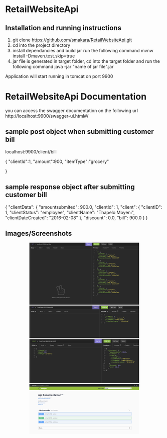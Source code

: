 # RetailWebsiteApi

## Installation and running instructions

1. git clone 	https://github.com/smakara/RetailWebsiteApi.git 
2. cd into the project directory
3. install   dependancies and build jar  run the following command 
    mvnw install -Dmaven.test.skip=true
4. jar file is  generated in  target folder, cd into the target folder and run the following command
   java -jar "name of jar file".jar
   
Application will start running in tomcat on port 9900

# RetailWebsiteApi Documentation
you can access the swagger documentation on the following url
http://localhost:9900/swagger-ui.html#/


## sample post object when submitting customer bill 
localhost:9900/client/bill

{
	"clientId":1,
	"amount":900,
	"itemType":"grocery"
	
}

## sample response object after submitting customer bill 

{
  "clientData": {
    "amountsubmited": 900.0,
    "clientId": 1,
    "client": {
      "clientID": 1,
      "clientStatus": "employee",
      "clientName": "Thapelo Moyeni",
      "clientDateCreated": "2016-02-08"
    },
    "discount": 0.0,
    "bill": 900.0
  }
}

## Images/Screenshots 


<p align="center">
  <img src="https://github.com/smakara/RetailWebsiteApi/blob/25cb4380349f5f9043ba8b554c4a7b344e40b76b/screenshots/all%20clients.png" width="350" title="customer list">
      <img src="https://github.com/smakara/RetailWebsiteApi/blob/9ee6541a2fbc36aa010ff0d46c118e5ec495c6e5/screenshots/one%20customer.png" width="350" title="get one customer">
      <img src="https://github.com/smakara/RetailWebsiteApi/blob/master/screenshots/submit%20bill.png" width="350" title="submit bill">
      <img src="https://github.com/smakara/RetailWebsiteApi/blob/master/screenshots/swagger.png" width="350" title="swagger">
 
</p>


